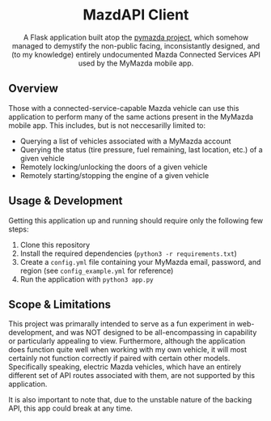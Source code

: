 <div align="center">

MazdAPI Client
=====================

A Flask application built atop the [pymazda project](https://github.com/bdr99/), which somehow managed to demystify the non-public facing, inconsistantly designed, and (to my knowledge) entirely undocumented Mazda Connected Services API used by the MyMazda mobile app.

</div>

## Overview

Those with a connected-service-capable Mazda vehicle can use this application to perform many of the same actions present in the MyMazda mobile app.
This includes, but is not neccesarilly limited to:
- Querying a list of vehicles associated with a MyMazda account
- Querying the status (tire pressure, fuel remaining, last location, etc.) of a given vehicle
- Remotely locking/unlocking the doors of a given vehicle
- Remotely starting/stopping the engine of a given vehicle

## Usage & Development

Getting this application up and running should require only the following few steps:
1. Clone this repository
2. Install the required dependencies (`python3 -r requirements.txt`)
3. Create a `config.yml` file containing your MyMazda email, password, and region (see `config_example.yml` for reference)
4. Run the application with `python3 app.py`

## Scope & Limitations

This project was primarally intended to serve as a fun experiment in web-development, and was NOT designed to be all-encompassing in capability or particularly appealing to view.
Furthermore, although the application does function quite well when working with my own vehicle, it will most certainly not function correctly if paired with certain other models.
Specifically speaking, electric Mazda vehicles, which have an entirely different set of API routes associated with them, are not supported by this application.

It is also important to note that, due to the unstable nature of the backing API, this app could break at any time.
